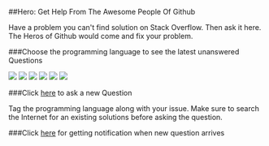 ##Hero: Get Help 	From The Awesome People Of Github 

Have a problem you can't find solution on Stack Overflow. Then ask it here. The Heros of Github would come and fix your problem. 

###Choose the programming language to see the latest unanswered Questions

<a href="https://github.com/hackerkid/hero/labels/Javascript"><img src="https://github.com/hackerkid/hero/blob/master/images/javascript.png"></a>
<a href="https://github.com/hackerkid/hero/labels/PHP"><img src="https://github.com/hackerkid/hero/blob/master/images/php.png"></a>
<a href="https://github.com/hackerkid/hero/labels/C#"><img src="https://github.com/hackerkid/hero/blob/master/images/c%23.png"></a>
<a href="https://github.com/hackerkid/hero/labels/Python"><img src="https://github.com/hackerkid/hero/blob/master/images/python.png"></a>
<a href="https://github.com/hackerkid/hero/labels/CSS"><img src="https://github.com/hackerkid/hero/blob/master/images/css.png"></a>
<a href="https://github.com/hackerkid/hero/labels/jQuery"><img src="https://github.com/hackerkid/hero/blob/master/images/jquery.png"></a>

###Click [here](https://github.com/hackerkid/hero/issues/new) to ask a new Question

Tag the programming language along with your issue. Make sure to search the Internet for an existing solutions before asking the question. 

###Click [here](https://github.com/hackerkid/hero/subscription) for getting notification when new question arrives

